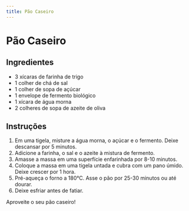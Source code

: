 ```yaml
---
title: Pão Caseiro
---
```


# Pão Caseiro

## Ingredientes

- 3 xícaras de farinha de trigo
- 1 colher de chá de sal
- 1 colher de sopa de açúcar
- 1 envelope de fermento biológico
- 1 xícara de água morna
- 2 colheres de sopa de azeite de oliva

## Instruções

1. Em uma tigela, misture a água morna, o açúcar e o fermento. Deixe descansar por 5 minutos.
2. Adicione a farinha, o sal e o azeite à mistura de fermento.
3. Amasse a massa em uma superfície enfarinhada por 8-10 minutos.
4. Coloque a massa em uma tigela untada e cubra com um pano úmido. Deixe crescer por 1 hora.
5. Pré-aqueça o forno a 180°C. Asse o pão por 25-30 minutos ou até dourar.
6. Deixe esfriar antes de fatiar.

Aproveite o seu pão caseiro!
